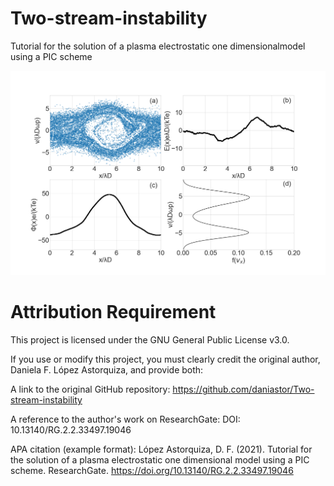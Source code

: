 # Two-stream-instability
Tutorial for the solution of a plasma electrostatic one dimensionalmodel using a PIC scheme

![Simulation Output](https://github.com/daniastor/Two-stream-instability/blob/main/TSIEH_198.png)

# Attribution Requirement
This project is licensed under the GNU General Public License v3.0.

If you use or modify this project, you must clearly credit the original author, Daniela F. López Astorquiza, and provide both:

A link to the original GitHub repository:
https://github.com/daniastor/Two-stream-instability

A reference to the author's work on ResearchGate:
DOI: 10.13140/RG.2.2.33497.19046

APA citation (example format):
López Astorquiza, D. F. (2021). Tutorial for the solution of a plasma electrostatic one dimensional model using a PIC scheme. ResearchGate. https://doi.org/10.13140/RG.2.2.33497.19046
